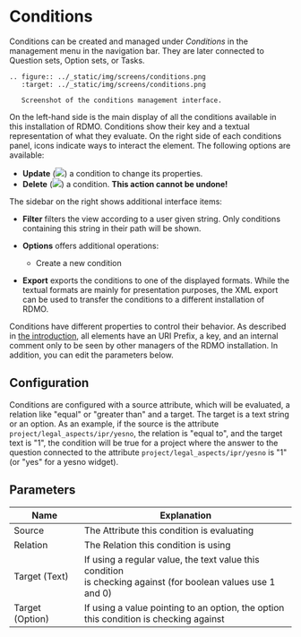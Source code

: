 # Conditions

Conditions can be created and managed under *Conditions* in the management menu in the navigation bar. They are later connected to Question sets, Option sets, or Tasks.

```eval_rst
.. figure:: ../_static/img/screens/conditions.png
   :target: ../_static/img/screens/conditions.png

   Screenshot of the conditions management interface.
```

On the left-hand side is the main display of all the conditions available in this installation of RDMO. Conditions show their key and a textual representation of what they evaluate. On the right side of each conditions panel, icons indicate ways to interact the element. The following options are available:

* **Update** (![](/_static/img/icons/update.png)) a condition to change its properties.
* **Delete** (![](/_static/img/icons/delete.png)) a condition. **This action cannot be undone!**

The sidebar on the right shows additional interface items:

* **Filter** filters the view according to a user given string. Only conditions containing this string in their path will be shown.
* **Options** offers additional operations:

  * Create a new condition

* **Export** exports the conditions to one of the displayed formats. While the textual formats are mainly for presentation purposes, the XML export can be used to transfer the conditions to a different installation of RDMO.

Conditions have different properties to control their behavior. As described in [the introduction](/index.html), all elements have an URI Prefix, a key, and an internal comment only to be seen by other managers of the RDMO installation. In addition, you can edit the parameters below.

## Configuration

Conditions are configured with a source attribute, which will be evaluated, a relation like "equal" or "greater than" and a target. The target is a text string or an option. As an example, if the source is the attribute `project/legal_aspects/ipr/yesno`, the relation is "equal to", and the target text is "1", the condition will be true for a project where the answer to the question connected to the attribute `project/legal_aspects/ipr/yesno` is "1" (or "yes" for a yesno widget).

## Parameters

|Name|Explanation|
|-|-|
|Source|The Attribute this condition is evaluating|
|Relation|The Relation this condition is using|
|Target (Text)|If using a regular value, the text value this condition<br>is checking against (for boolean values use 1 and 0)|
|Target (Option)|If using a value pointing to an option, the option<br>this condition is checking against|
